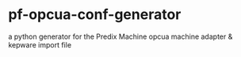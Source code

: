 # pf-opcua-conf-generator
a python generator for the Predix Machine opcua machine adapter &amp; kepware import file
